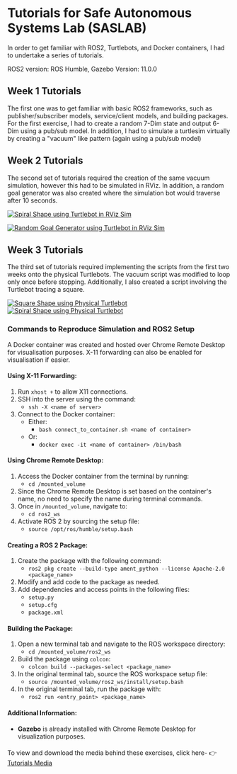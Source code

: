 # Tutorials for Safe Autonomous Systems Lab (SASLAB)

In order to get familiar with ROS2, Turtlebots, and Docker containers, I had to undertake a series of tutorials.

ROS2 version: ROS Humble, Gazebo Version: 11.0.0 

## Week 1 Tutorials 
The first one was to get familiar with basic ROS2 frameworks, such as publisher/subscriber models, service/client models, and building packages. For the first exercise, I had to create a random 7-Dim state and output 6-Dim using a pub/sub model. In addition, I had to simulate a
turtlesim virtually by creating a "vacuum" like pattern (again using a pub/sub model)

## Week 2 Tutorials 
The second set of tutorials required the creation of the same vacuum simulation, however this had to be simulated in RViz. In addition, a random goal generator was also created where the simulation bot would traverse after 10 seconds. 


[![Spiral Shape using Turtlebot in RViz Sim](https://img.youtube.com/vi/MDLA3LqHRH4/0.jpg)](https://www.youtube.com/watch?v=MDLA3LqHRH4)

[![Random Goal Generator using Turtlebot in RViz Sim](https://img.youtube.com/vi/_KP4k6HO7bw/0.jpg)](https://www.youtube.com/watch?v=_KP4k6HO7bw)



## Week 3 Tutorials 
The third set of tutorials required implementing the scripts from the first two weeks onto the physical Turtlebots. The vacuum script was modified to loop only once before stopping. Additionally, I also created a script involving the Turtlebot tracing a square. 

[![Square Shape using Physical Turtlebot](https://img.youtube.com/vi/eHk-viC4IPE/0.jpg)](https://www.youtube.com/shorts/eHk-viC4IPE) 
[![Spiral Shape using Physical Turtlebot](https://img.youtube.com/vi/Ghq7X8e90cw/0.jpg)](https://www.youtube.com/shorts/Ghq7X8e90cw) 

### Commands to Reproduce Simulation and ROS2 Setup 
A Docker container was created and hosted over Chrome Remote Desktop for visualisation purposes. X-11 forwarding can also be enabled for visualisation if easier. 
#### Using X-11 Forwarding:
1. Run `xhost +` to allow X11 connections.
2. SSH into the server using the command:
   - `ssh -X <name of server>`
3. Connect to the Docker container:
   - Either: 
     - `bash connect_to_container.sh <name of container>`
   - Or: 
     - `docker exec -it <name of container> /bin/bash`

#### Using Chrome Remote Desktop:
1. Access the Docker container from the terminal by running:
   - `cd /mounted_volume`
2. Since the Chrome Remote Desktop is set based on the container's name, no need to specify the name during terminal commands.
3. Once in `/mounted_volume`, navigate to:
   - `cd ros2_ws`
4. Activate ROS 2 by sourcing the setup file:
   - `source /opt/ros/humble/setup.bash`

#### Creating a ROS 2 Package:
1. Create the package with the following command:
   - `ros2 pkg create --build-type ament_python --license Apache-2.0 <package_name>`
2. Modify and add code to the package as needed.
3. Add dependencies and access points in the following files:
   - `setup.py`
   - `setup.cfg`
   - `package.xml`

#### Building the Package:
1. Open a new terminal tab and navigate to the ROS workspace directory:
   - `cd /mounted_volume/ros2_ws`
2. Build the package using `colcon`:
   - `colcon build --packages-select <package_name>`
3. In the original terminal tab, source the ROS workspace setup file:
   - `source /mounted_volume/ros2_ws/install/setup.bash`
4. In the original terminal tab, run the package with:
   - `ros2 run <entry_point> <package_name>`

#### Additional Information:
- **Gazebo** is already installed with Chrome Remote Desktop for visualization purposes.
####
To view and download the media behind these exercises, click here- 
👉 [Tutorials Media](https://github.com/KaustubhKanagalekar/SASLab_Tutorials/releases/latest)
